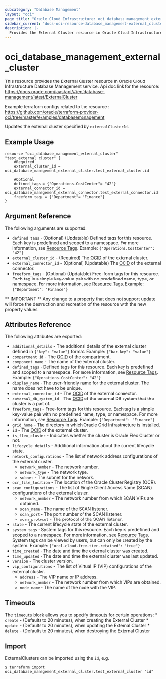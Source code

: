 ```yaml
---
subcategory: "Database Management"
layout: "oci"
page_title: "Oracle Cloud Infrastructure: oci_database_management_external_cluster"
sidebar_current: "docs-oci-resource-database_management-external_cluster"
description: |-
  Provides the External Cluster resource in Oracle Cloud Infrastructure Database Management service
---
```


# oci_database_management_external_cluster
This resource provides the External Cluster resource in Oracle Cloud Infrastructure Database Management service.
Api doc link for the resource: https://docs.oracle.com/iaas/api/#/en/database-management/latest/ExternalCluster

Example terraform configs related to the resource : https://github.com/oracle/terraform-provider-oci/tree/master/examples/databasemanagement

Updates the external cluster specified by `externalClusterId`.


## Example Usage

```hcl
resource "oci_database_management_external_cluster" "test_external_cluster" {
	#Required
	external_cluster_id = oci_database_management_external_cluster.test_external_cluster.id

	#Optional
	defined_tags = {"Operations.CostCenter"= "42"}
	external_connector_id = oci_database_management_external_connector.test_external_connector.id
	freeform_tags = {"Department"= "Finance"}
}
```

## Argument Reference

The following arguments are supported:

* `defined_tags` - (Optional) (Updatable) Defined tags for this resource. Each key is predefined and scoped to a namespace. For more information, see [Resource Tags](https://docs.cloud.oracle.com/iaas/Content/General/Concepts/resourcetags.htm). Example: `{"Operations.CostCenter": "42"}` 
* `external_cluster_id` - (Required) The [OCID](https://docs.cloud.oracle.com/iaas/Content/General/Concepts/identifiers.htm) of the external cluster.
* `external_connector_id` - (Optional) (Updatable) The [OCID](https://docs.cloud.oracle.com/iaas/Content/General/Concepts/identifiers.htm) of the external connector.
* `freeform_tags` - (Optional) (Updatable) Free-form tags for this resource. Each tag is a simple key-value pair with no predefined name, type, or namespace. For more information, see [Resource Tags](https://docs.cloud.oracle.com/iaas/Content/General/Concepts/resourcetags.htm). Example: `{"Department": "Finance"}` 


** IMPORTANT **
Any change to a property that does not support update will force the destruction and recreation of the resource with the new property values

## Attributes Reference

The following attributes are exported:

* `additional_details` - The additional details of the external cluster defined in `{"key": "value"}` format. Example: `{"bar-key": "value"}` 
* `compartment_id` - The [OCID](https://docs.cloud.oracle.com/iaas/Content/General/Concepts/identifiers.htm) of the compartment.
* `component_name` - The name of the external cluster.
* `defined_tags` - Defined tags for this resource. Each key is predefined and scoped to a namespace. For more information, see [Resource Tags](https://docs.cloud.oracle.com/iaas/Content/General/Concepts/resourcetags.htm). Example: `{"Operations.CostCenter": "42"}` 
* `display_name` - The user-friendly name for the external cluster. The name does not have to be unique.
* `external_connector_id` - The [OCID](https://docs.cloud.oracle.com/iaas/Content/General/Concepts/identifiers.htm) of the external connector.
* `external_db_system_id` - The [OCID](https://docs.cloud.oracle.com/iaas/Content/General/Concepts/identifiers.htm) of the external DB system that the cluster is a part of.
* `freeform_tags` - Free-form tags for this resource. Each tag is a simple key-value pair with no predefined name, type, or namespace. For more information, see [Resource Tags](https://docs.cloud.oracle.com/iaas/Content/General/Concepts/resourcetags.htm). Example: `{"Department": "Finance"}` 
* `grid_home` - The directory in which Oracle Grid Infrastructure is installed.
* `id` - The [OCID](https://docs.cloud.oracle.com/iaas/Content/General/Concepts/identifiers.htm) of the external cluster.
* `is_flex_cluster` - Indicates whether the cluster is Oracle Flex Cluster or not.
* `lifecycle_details` - Additional information about the current lifecycle state.
* `network_configurations` - The list of network address configurations of the external cluster.
	* `network_number` - The network number.
	* `network_type` - The network type.
	* `subnet` - The subnet for the network.
* `ocr_file_location` - The location of the Oracle Cluster Registry (OCR).
* `scan_configurations` - The list of Single Client Access Name (SCAN) configurations of the external cluster.
	* `network_number` - The network number from which SCAN VIPs are obtained.
	* `scan_name` - The name of the SCAN listener.
	* `scan_port` - The port number of the SCAN listener.
	* `scan_protocol` - The protocol of the SCAN listener.
* `state` - The current lifecycle state of the external cluster.
* `system_tags` - System tags for this resource. Each key is predefined and scoped to a namespace. For more information, see [Resource Tags](https://docs.cloud.oracle.com/iaas/Content/General/Concepts/resourcetags.htm). System tags can be viewed by users, but can only be created by the system.  Example: `{"orcl-cloud.free-tier-retained": "true"}` 
* `time_created` - The date and time the external cluster was created.
* `time_updated` - The date and time the external cluster was last updated.
* `version` - The cluster version.
* `vip_configurations` - The list of Virtual IP (VIP) configurations of the external cluster.
	* `address` - The VIP name or IP address.
	* `network_number` - The network number from which VIPs are obtained.
	* `node_name` - The name of the node with the VIP.

## Timeouts

The `timeouts` block allows you to specify [timeouts](https://registry.terraform.io/providers/oracle/oci/latest/docs/guides/changing_timeouts) for certain operations:
	* `create` - (Defaults to 20 minutes), when creating the External Cluster
	* `update` - (Defaults to 20 minutes), when updating the External Cluster
	* `delete` - (Defaults to 20 minutes), when destroying the External Cluster


## Import

ExternalClusters can be imported using the `id`, e.g.

```
$ terraform import oci_database_management_external_cluster.test_external_cluster "id"
```


